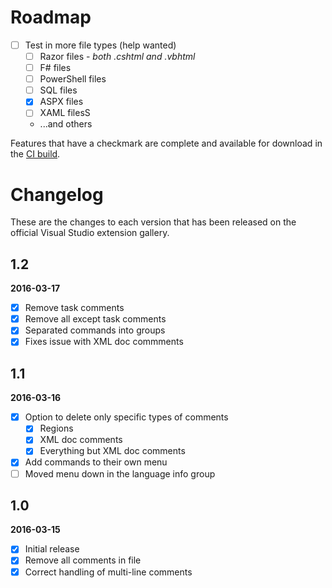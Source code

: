 # Roadmap

- [ ] Test in more file types (help wanted)
  - [ ] Razor files - _both .cshtml and .vbhtml_
  - [ ] F# files
  - [ ] PowerShell files
  - [ ] SQL files
  - [x] ASPX files
  - [ ] XAML filesS
  - ...and others

Features that have a checkmark are complete and available for
download in the
[CI build](http://vsixgallery.com/extension/d7c3f904-cc5a-4d47-aa25-81fb7c36df89/).

# Changelog

These are the changes to each version that has been released
on the official Visual Studio extension gallery.

## 1.2

**2016-03-17**

- [x] Remove task comments
- [x] Remove all except task comments
- [x] Separated commands into groups
- [x] Fixes issue with XML doc commments

## 1.1

**2016-03-16**

- [x] Option to delete only specific types of comments
  - [x] Regions
  - [x] XML doc comments
  - [x] Everything but XML doc comments
- [x] Add commands to their own menu
- [ ] Moved menu down in the language info group

## 1.0

**2016-03-15**

- [x] Initial release
- [x] Remove all comments in file
- [x] Correct handling of multi-line comments